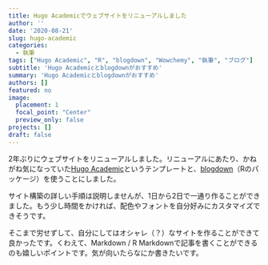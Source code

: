 ```yaml
---
title: Hugo Academicでウェブサイトをリニューアルしました
author: ''
date: '2020-08-21'
slug: hugo-academic
categories:
  - 執筆
tags: ["Hugo Academic", "R", "blogdown", "Wowchemy", "執筆", "ブログ"]
subtitle: 'Hugo Academicとblogdownがおすすめ'
summary: 'Hugo Academicとblogdownがおすすめ'
authors: []
featured: no
image:
  placement: 1
  focal_point: "Center"
  preview_only: false
projects: []
draft: false
---
```


2年ぶりにウェブサイトをリニューアルしました。リニューアルにあたり、かねがね気になっていた[Hugo Academic](https://themes.gohugo.io/academic/ "Hugo Academic")というテンプレートと、[blogdown](https://bookdown.org/yihui/blogdown/ "blogdown: Creating Websites with R Markdown")（Rのパッケージ）を使うことにしました。

サイト構築の詳しい手順は説明しませんが、1日から2日で一通り作ることができました。もう少し時間をかければ、配色やフォントを自分好みにカスタマイズできそうです。

そこまで労せずして、自分にしてはオシャレ（？）なサイトを作ることができて良かったです。くわえて、Markdown / R Markdownで記事を書くことができるのも嬉しいポイントです。気が向いたらなにか書きたいです。